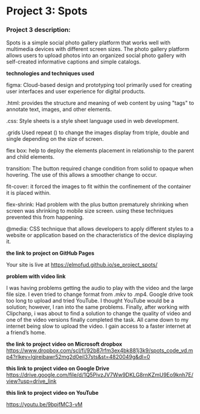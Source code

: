 # Project 3: Spots

### Project 3 description:

Spots is a simple social photo gallery platform that works well with multimedia devices with different screen sizes. The photo gallery platform allows users to upload photos into an organized social photo gallery with self-created informative captions and simple catalogs.

**technologies and techniques used**

figma:
Cloud-based design and prototyping tool primarily used for creating user interfaces and user experience for digital products.

.html:
provides the structure and meaning of web content by using "tags" to annotate text, images, and other elements.

.css:
Style sheets is a style sheet language used in web development.

.grids
Used repeat () to change the images display from triple, double and single depending on the size of screen.

flex box:
help to deploy the elements placement in relationship to the parent and child elements.

transition:
The button required change condition from solid to opaque when hovering. The use of this allows a smoother change to occur.

fit-cover:
it forced the images to fit within the confinement of the container it is placed within.

flex-shrink:
Had problem with the plus button prematurely shrinking when screen was shrinking to mobile size screen. using these techniques prevented this from happening.

@media:
CSS technique that allows developers to apply different styles to a website or application based on the characteristics of the device displaying it.

**the link to project on GitHub Pages**

Your site is live at https://elmofud.github.io/se_project_spots/

**problem with video link**

I was having problems getting the audio to play with the video and the large file size. I even tried to change format from .mkv to .mp4. Google drive took too long to upload and tried YouTube. I thought YouTube would be a solution; however, I ran into the same problems. Finally, after working with Clipchanp, i was about to find a solution to change the quality of video and one of the video versions finally completed the task. All came down to my internet being slow to upload the video. I gain access to a faster internet at a friend’s home.

**the link to project video on Microsoft dropbox**
https://www.dropbox.com/scl/fi/92b87rfm3ex4bk881j3k9/spots_code_vd.mp4?rlkey=lgjreibawr52mg2d0eil37sts&st=4820049g&dl=0

**this link to project video on Google Drive**
https://drive.google.com/file/d/1Q5PivzJV7Ww9DKLG8rnKZmU9Eo9knh7E/view?usp=drive_link

**this link to project video on YouTube**

https://youtu.be/9bpjfMC3-vM
